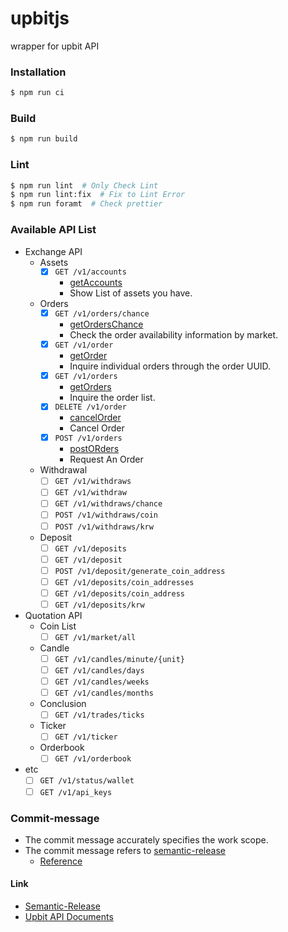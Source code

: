 # upbitjs
wrapper for upbit API

### Installation
  ```sh
  $ npm run ci
  ```

### Build
  ```sh
  $ npm run build
  ```

### Lint
  ```bash
  $ npm run lint  # Only Check Lint
  $ npm run lint:fix  # Fix to Lint Error
  $ npm run foramt  # Check prettier
  ```

### Available API List
  - Exchange API
    - Assets
      - [x] `GET /v1/accounts`
        - [getAccounts]()
        - Show List of assets you have.
    - Orders
      - [x] `GET /v1/orders/chance`
        - [getOrdersChance]()
        - Check the order availability information by market.
      - [x] `GET /v1/order`
        - [getOrder]()
        - Inquire individual orders through the order UUID.
      - [x] `GET /v1/orders`
        - [getOrders]()
        - Inquire the order list.
      - [x] `DELETE /v1/order`
        - [cancelOrder]()
        - Cancel Order
      - [x] `POST /v1/orders`
        - [postORders]()
        - Request An Order
    - Withdrawal
      - [ ] `GET /v1/withdraws`
      - [ ] `GET /v1/withdraw`
      - [ ] `GET /v1/withdraws/chance`
      - [ ] `POST /v1/withdraws/coin`
      - [ ] `POST /v1/withdraws/krw`
    - Deposit
      - [ ] `GET /v1/deposits`
      - [ ] `GET /v1/deposit`
      - [ ] `POST /v1/deposit/generate_coin_address`
      - [ ] `GET /v1/deposits/coin_addresses`
      - [ ] `GET /v1/deposits/coin_address`
      - [ ] `GET /v1/deposits/krw`
  - Quotation API
    - Coin List
      - [ ] `GET /v1/market/all`
    - Candle
      - [ ] `GET /v1/candles/minute/{unit}`
      - [ ] `GET /v1/candles/days`
      - [ ] `GET /v1/candles/weeks`
      - [ ] `GET /v1/candles/months`
    - Conclusion
      - [ ] `GET /v1/trades/ticks`
    - Ticker
      - [ ] `GET /v1/ticker`
    - Orderbook
      - [ ] `GET /v1/orderbook`
  - etc
    - [ ] `GET /v1/status/wallet`
    - [ ] `GET /v1/api_keys`

### Commit-message
  - The commit message accurately specifies the work scope.
  - The commit message refers to [semantic-release](https://github.com/semantic-release/semantic-release#how-does-it-work)
    - [Reference](https://www.conventionalcommits.org/ko/v1.0.0/)

#### Link
  - [Semantic-Release](https://github.com/semantic-release/semantic-release)
  - [Upbit API Documents](https://docs.upbit.com/)

